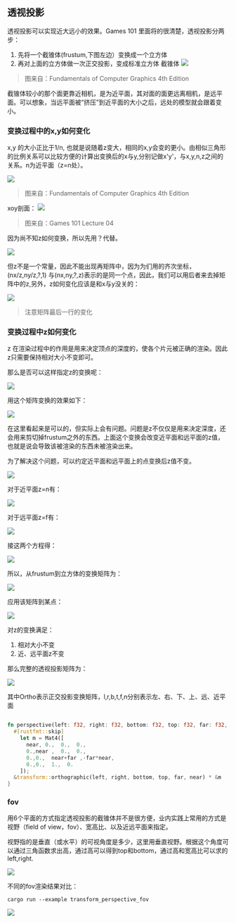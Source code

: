 ## 透视投影

透视投影可以实现近大远小的效果。Games 101 里面将的很清楚，透视投影分两步：
1. 先将一个截锥体(frustum,下图左边）变换成一个立方体
1. 再对上面的立方体做一次正交投影，变成标准立方体 
截锥体
![](./frustum.png)
>图来自：Fundamentals of Computer Graphics 4th Edition

截锥体较小的那个面更靠近相机，是为近平面，其对面的面更远离相机，是远平面。可以想象，当远平面被“挤压”到近平面的大小之后，远处的模型就会跟着变小。

### 变换过程中的x,y如何变化

x,y 的大小正比于1/n, 也就是说随着z变大，相同的x,y会变的更小。由相似三角形的比例关系可以比较方便的计算出变换后的x与y,分别记做x'y'，与x,y,n,z之间的关系。n为近平面（z=n处）。

![](./2.png)
>图来自：Fundamentals of Computer Graphics 4th Edition

xoy剖面：
![](./3.png)
>图来自：Games 101 Lecture 04

因为尚不知z如何变换，所以先用？代替。
<!--
M((x),(y),(z),(1)) = (((n/z)x),((n/z)y),(?),(1))
=[[n/z,0,0,0],[0,n/z,0,0],[?,?,?,?],[0,0,0,1]]((x),(y),(z),(1))
-->
![](./1.svg)

但z不是一个常量，因此不能出现再矩阵中，因为为们用的齐次坐标，(nx/z,ny/z,?,1) 与(nx,ny,?,z)表示的是同一个点，因此，我们可以用后者来去掉矩阵中的z,另外，z如何变化应该是和x与y没关的：

<!--
[[n,0,0,0],[0,n,0,0],[0,0,?,?],[0,0,1,0]]((x),(y),(z),(1))
=((nx),(ny),(?),(z))
-->

![](./2.svg)

>注意矩阵最后一行的变化


### 变换过程中z如何变化

z 在渲染过程中的作用是用来决定顶点的深度的，使各个片元被正确的渲染。因此z只需要保持相对大小不变即可。

那么是否可以这样指定z的变换呢：
<!-- 
[[n,0,0,0],[0,n,0,0],[0,0,0,n],[0,0,1,0]]((x),(y),(z),(1))
=((nx),(ny),(n),(z))~((n/zx),(n/zy),(n/z),(1))
-->

![](./3.svg)

用这个矩阵变换的效果如下：

![](1.gif)

在这里看起来是可以的，但实际上会有问题。问题是z不仅仅是用来决定深度，还会用来剪切掉frustum之外的东西。上面这个变换会改变近平面和远平面的z值，也就是说会导致该被渲染的东西未被渲染出来。

为了解决这个问题，可以约定近平面和远平面上的点变换后z值不变。
<!--

[[n,0,0,0],[0,n,0,0],[0,0,A,B],[0,0,1,0]]((x),(y),(z),(1))
=((nx),(ny),(Az+B),(z))
-->
![](./4.svg)

对于近平面z=n有：
<!--
An+B = n^2
-->
![](./5.svg)

对于远平面z=f有：

<!--
Af+B = f^2
-->
![](./6.svg)

接这两个方程得：
<!--
{(A=n+f),(B=-nf):}
-->
![](./7.svg)

所以，从frustum到立方体的变换矩阵为：
<!--
[[n,0,0,0],[0,n,0,0],[0,0,n+f,-nf],[0,0,1,0]]
-->
![](./8.svg)

<!--
[[n,0,0,0],[0,n,0,0],[0,0,n+f,-nf],[0,0,1,0]]((x),(y),(z),(1))
=((nx),(ny),((n+f)z-nf),(z))~((n/zx),(n/zy),(n+f-(nf)/z),(1))
-->
应用该矩阵到某点：

![](./8_1.svg)

对z的变换满足：
1. 相对大小不变
1. 近、远平面z不变


那么完整的透视投影矩阵为：
<!--
Ortho(l,r,b,t,f,n)
[[n,0,0,0],[0,n,0,0],[0,0,n+f,-nf],[0,0,1,0]]
-->
![](./9.svg)


其中Ortho表示正交投影变换矩阵，l,r,b,t,f,n分别表示左、右、下、上、远、近平面

```rust

fn perspective(left: f32, right: f32, bottom: f32, top: f32, far: f32, near: f32) -> Mat4 {
  #[rustfmt::skip]
    let m = Mat4([
      near, 0.,  0.,  0.,
      0.,near ,  0.,  0.,
      0.,0.,  near+far ,-far*near,
      0.,0.,  1.,  0.
    ]);
  &transform::orthographic(left, right, bottom, top, far, near) * &m
}

```

### fov

用6个平面的方式指定透视投影的截锥体并不是很方便，业内实践上常用的方式是视野（field of view，fov）、宽高比、以及近远平面来指定。

视野指的是垂直（或水平）的可视角度是多少，这里用垂直视野。根据这个角度可以通过三角函数求出高，通过高可以得到top和bottom，通过高和宽高比可以求的left,right.

![](./fov.svg)

不同的fov渲染结果对比：

```shell
cargo run --example transform_perspective_fov
```

![](./fov.png)


